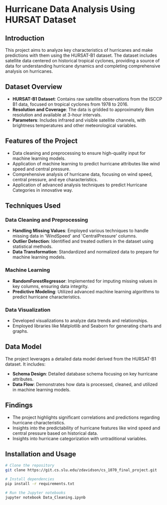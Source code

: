 # Hurricane Data Analysis Using HURSAT Dataset

## Introduction

This project aims to analyze key characteristics of hurricanes and make predictions with them using the HURSAT-B1 dataset. The dataset includes satellite data centered on historical tropical cyclones, providing a source of data for understanding hurricane dynamics and completing comprehensive analysis on hurricanes.

## Dataset Overview

- **HURSAT-B1 Dataset**: Contains raw satellite observations from the ISCCP B1 data, focused on tropical cyclones from 1978 to 2016.
- **Resolution and Coverage**: The data is gridded to approximately 8km resolution and available at 3-hour intervals.
- **Parameters**: Includes infrared and visible satellite channels, with brightness temperatures and other meteorological variables.

## Features of the Project

- Data cleaning and preprocessing to ensure high-quality input for machine learning models.
- Application of machine learning to predict hurricane attributes like wind speed and central pressure.
- Comprehensive analysis of hurricane data, focusing on wind speed, central pressure, and eye characteristics.
- Application of advanced analysis techniques to predict Hurricane Categories in innovative way.

## Techniques Used

### Data Cleaning and Preprocessing

- **Handling Missing Values**: Employed various techniques to handle missing data in 'WindSpeed' and 'CentralPressure' columns.
- **Outlier Detection**: Identified and treated outliers in the dataset using statistical methods.
- **Data Transformation**: Standardized and normalized data to prepare for machine learning models.

### Machine Learning

- **RandomForestRegressor**: Implemented for imputing missing values in key columns, ensuring data integrity.
- **Predictive Modeling**: Utilized advanced machine learning algorithms to predict hurricane characteristics.

### Data Visualization

- Developed visualizations to analyze data trends and relationships.
- Employed libraries like Matplotlib and Seaborn for generating charts and graphs.

## Data Model

The project leverages a detailed data model derived from the HURSAT-B1 dataset. It includes:

- **Schema Design**: Detailed database schema focusing on key hurricane attributes.
- **Data Flow**: Demonstrates how data is processed, cleaned, and utilized in machine learning models.

## Findings

- The project highlights significant correlations and predictions regarding hurricane characteristics.
- Insights into the predictability of hurricane features like wind speed and central pressure based on historical data.
- Insights into hurricane categorization with untraditional variables.

## Installation and Usage

```bash
# Clone the repository
git clone https://git.cs.slu.edu/zdavidson/cs_1070_final_project.git

# Install dependencies
pip install -r requirements.txt

# Run the Jupyter notebooks
jupyter notebook Data_Cleaning.ipynb

